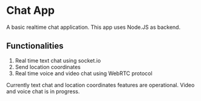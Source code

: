 # Chat App
A basic realtime chat application. This app uses Node.JS as backend.

## Functionalities
1. Real time text chat using socket.io
2. Send location coordinates
3. Real time voice and video chat using WebRTC protocol

Currently text chat and location coordinates features are operational. Video and voice chat is in progress.
